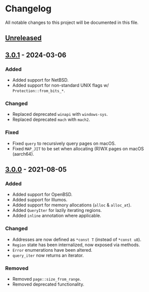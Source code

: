 # Changelog

All notable changes to this project will be documented in this file.

## [Unreleased]

## [3.0.1] - 2024-03-06

### Added

- Added support for NetBSD.
- Added support for non-standard UNIX flags w/ `Protection::from_bits_*`.

### Changed

- Replaced deprecated `winapi` with `windows-sys`.
- Replaced deprecated `mach` with `mach2`.

### Fixed

- Fixed `query` to recursively query pages on macOS.
- Fixed `MAP_JIT` to be set when allocating (R)WX pages on macOS (aarch64).

## [3.0.0] - 2021-08-05

### Added 

- Added support for OpenBSD.
- Added support for Illumos.
- Added support for memory allocations (`alloc` & `alloc_at`).
- Added `QueryIter` for lazily iterating regions.
- Added `inline` annotation where applicable.

### Changed

- Addresses are now defined as `*const T` (instead of `*const u8`).
- `Region` state has been internalized, now exposed via methods.
- `Error` enumerations have been altered.
- `query_iter` now returns an iterator.

### Removed

- Removed `page::size_from_range`.
- Removed deprecated functionality.

[unreleased]: https://github.com/darfink/region-rs/compare/v3.0.1...HEAD
[3.0.1]: https://github.com/darfink/region-rs/compare/v3.0.0...v3.0.1
[3.0.0]: https://github.com/darfink/region-rs/compare/v2.2.0...v3.0.0
